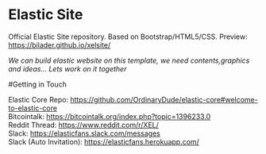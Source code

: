 # Elastic Site

Official Elastic Site repository. Based on Bootstrap/HTML5/CSS. Preview: https://bilader.github.io/xelsite/

<em>We can build elastic website on this template, we need contents,graphics and ideas... Lets work on it together</em>

#Getting in Touch

Elastic Core Repo: https://github.com/OrdinaryDude/elastic-core#welcome-to-elastic-core<br>
Bitcointalk: https://bitcointalk.org/index.php?topic=1396233.0<br>
Reddit Thread: https://www.reddit.com/r/XEL/<br>
Slack: https://elasticfans.slack.com/messages<br>
Slack (Auto Invitation): https://elasticfans.herokuapp.com/
